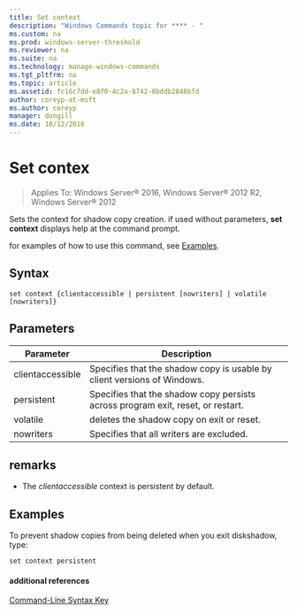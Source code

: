 ```yaml
---
title: Set context
description: "Windows Commands topic for **** - "
ms.custom: na
ms.prod: windows-server-threshold
ms.reviewer: na
ms.suite: na
ms.technology: manage-windows-commands
ms.tgt_pltfrm: na
ms.topic: article
ms.assetid: fc16c7dd-e8f0-4c2a-8742-0bddb2848bfd
author: coreyp-at-msft
ms.author: coreyp
manager: dongill
ms.date: 10/12/2016
---
```

# Set contex

>Applies To: Windows Server&reg; 2016, Windows Server&reg; 2012 R2, Windows Server&reg; 2012

Sets the context for shadow copy creation. if used without parameters, **set context** displays help at the command prompt.  
  
for examples of how to use this command, see [Examples](#BKMK_examples).  
  
## Syntax  
  
```  
set context {clientaccessible | persistent [nowriters] | volatile [nowriters]}  
```  
  
## Parameters  
  
|Parameter|Description|  
|-------|--------|  
|clientaccessible|Specifies that the shadow copy is usable by client versions of Windows.|  
|persistent|Specifies that the shadow copy persists across program exit, reset, or restart.|  
|volatile|deletes the shadow copy on exit or reset.|  
|nowriters|Specifies that all writers are excluded.|  
  
## remarks  
  
-   The *clientaccessible* context is persistent by default.  
  
## <a name="BKMK_examples"></a>Examples  
To prevent shadow copies from being deleted when you exit diskshadow, type:  
  
```  
set context persistent  
```  
  
#### additional references  
[Command-Line Syntax Key](command-line-syntax-key.md)  
  

